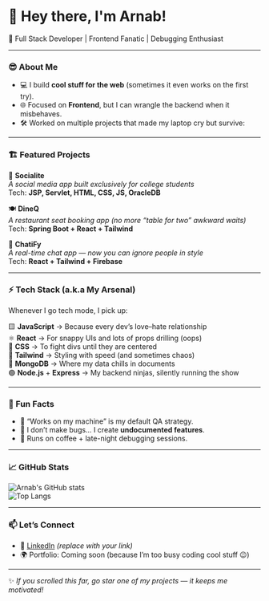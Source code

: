 # 👋 Hey there, I'm Arnab!  

🚀 Full Stack Developer | Frontend Fanatic | Debugging Enthusiast  

---

### 😎 About Me
- 💻 I build **cool stuff for the web** (sometimes it even works on the first try).  
- 🌐 Focused on **Frontend**, but I can wrangle the backend when it misbehaves.  
- 🛠️ Worked on multiple projects that made my laptop cry but survive:  

---

### 🏗️ Featured Projects  

🍵 **Socialite**  
*A social media app built exclusively for college students*  
Tech: **JSP, Servlet, HTML, CSS, JS, OracleDB**  

🍽️ **DineQ**  
*A restaurant seat booking app (no more “table for two” awkward waits)*  
Tech: **Spring Boot + React + Tailwind**  

💬 **ChatiFy**  
*A real-time chat app — now you can ignore people in style*  
Tech: **React + Tailwind + Firebase**  

---

### ⚡ Tech Stack (a.k.a My Arsenal)  

Whenever I go tech mode, I pick up:  

🟨 **JavaScript** → Because every dev’s love–hate relationship  
⚛️ **React** → For snappy UIs and lots of props drilling (oops)  
🎨 **CSS** → To fight divs until they are centered  
🌊 **Tailwind** → Styling with speed (and sometimes chaos)  
🌿 **MongoDB** → Where my data chills in documents  
🟢 **Node.js** + **Express** → My backend ninjas, silently running the show  

---

### 🤹 Fun Facts
- 🔧 “Works on my machine” is my default QA strategy.  
- 🐛 I don’t make bugs… I create **undocumented features**.  
- 🥤 Runs on coffee + late-night debugging sessions.  

---

### 📈 GitHub Stats  

![Arnab's GitHub stats](https://github-readme-stats.vercel.app/api?username=arnabdutta0403&show_icons=true&theme=radical)  
![Top Langs](https://github-readme-stats.vercel.app/api/top-langs/?username=arnabdutta0403&layout=compact&theme=radical)  

---

### 📫 Let’s Connect  
- 💼 [LinkedIn](https://linkedin.com) *(replace with your link)*  
- 🌍 Portfolio: Coming soon (because I’m too busy coding cool stuff 😉)  

---

✨ *If you scrolled this far, go star one of my projects — it keeps me motivated!*  
